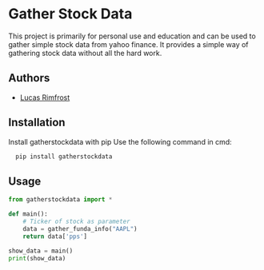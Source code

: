 
# Gather Stock Data

This project is primarily for personal use and education and can be used to gather simple stock data from yahoo finance. It
provides a simple way of gathering stock data without all the hard work.


## Authors

- [Lucas Rimfrost](https://www.github.com/octokatherine)


## Installation

Install gatherstockdata with pip
Use the following command in cmd:

```python
  pip install gatherstockdata
```
    
## Usage

```python
from gatherstockdata import *

def main():
    # Ticker of stock as parameter
    data = gather_funda_info("AAPL")
    return data['pps']

show_data = main()
print(show_data)
```

